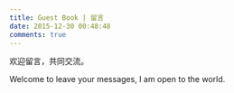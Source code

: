 ```yaml
---
title: Guest Book | 留言
date: 2015-12-30 00:48:48
comments: true
---
```

欢迎留言，共同交流。

Welcome to leave your messages, I am open to the world.